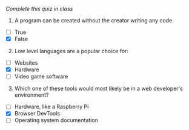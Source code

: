 *Complete this quiz in class*

1. A program can be created without the creator writing any code

- [ ] True
- [X] False

2. Low level languages are a popular choice for:

- [ ] Websites
- [X] Hardware
- [ ] Video game software

3. Which one of these tools would most likely be in a web developer's environment?

- [ ] Hardware, like a Raspberry Pi
- [X] Browser DevTools
- [ ] Operating system documentation
